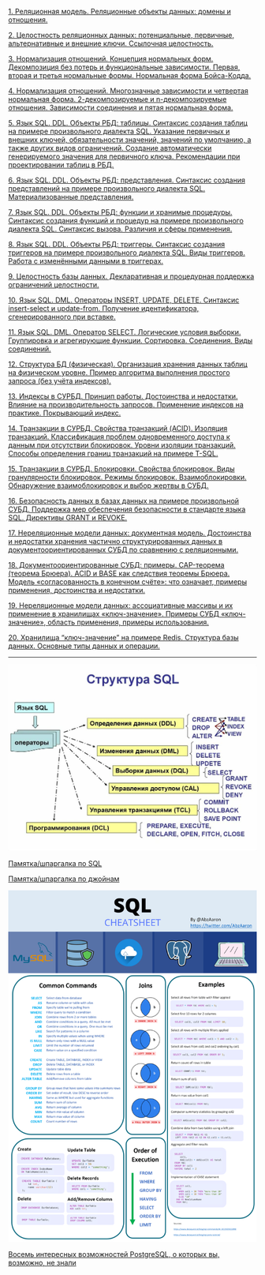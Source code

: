 [1. Реляционная модель. Реляционные объекты данных: домены и отношения.](1.md)

[2. Целостность реляционных данных: потенциальные, первичные, альтернативные и внешние ключи. Ссылочная целостность.](2.md)

[3. Нормализация отношений. Концепция нормальных форм. Декомпозиция без потерь и функциональные зависимости. Первая, вторая и третья нормальные формы. Нормальная форма Бойса-Кодда.](3.md)

[4. Нормализация отношений. Многозначные зависимости и четвертая нормальная форма. 2-декомпозируемые и n-декомпозируемые отношения. Зависимости соединения и пятая нормальная форма.](4.md)

[5. Язык SQL. DDL. Объекты РБД: таблицы. Синтаксис создания таблиц на примере произвольного диалекта SQL. Указание первичных и внешних ключей, обязательности значений, значений по умолчанию, а также других видов ограничений. Создание автоматически генерируемого значения для первичного ключа. Рекомендации при проектировании таблиц в РБД.](5.md)

[6. Язык SQL. DDL. Объекты РБД: представления. Синтаксис создания представлений на примере произвольного диалекта SQL. Материализованные представления.](6.md)

[7. Язык SQL. DDL. Объекты РБД: функции и хранимые процедуры. Синтаксис создания функций и процедур на примере произвольного диалекта SQL. Синтаксис вызова. Различия и сферы применения.](7.md)

[8. Язык SQL. DDL. Объекты РБД: триггеры. Синтаксис создания триггеров на примере произвольного диалекта SQL. Виды триггеров. Работа с изменёнными данными в триггерах.](8.md)

[9. Целостность базы данных. Декларативная и процедурная поддержка ограничений целостности.](9.md)

[10. Язык SQL. DML. Операторы INSERT, UPDATE, DELETE. Синтаксис insert-select и update-from. Получение идентификатора, сгенерированного при вставке.](10.md)

[11. Язык SQL. DML. Оператор SELECT. Логические условия выборки. Группировка и агрегирующие функции. Сортировка. Соединения. Виды соединений.](11.md)

[12. Структура БД  (физическая). Организация хранения данных таблиц на физическом уровне. Пример алгоритма выполнения простого запроса (без учёта индексов).](12.md)

[13. Индексы в СУРБД. Принцип работы. Достоинства и недостатки. Влияние на производительность запросов. Применение индексов на практике. Покрывающий индекс.](13.md)

[14. Транзакции в СУРБД. Свойства транзакций (ACID). Изоляция транзакций. Классификация проблем одновременного доступа к данным при отсутствии блокировок. Уровни изоляции транзакций. Способы определения границ транзакций на примере T-SQL.](14.md)

[15. Транзакции в СУРБД. Блокировки. Свойства блокировок. Виды гранулярности блокировок. Режимы блокировок. Взаимоблокировки. Обнаружение взаимоблокировок и выбор жертвы в СУБД.](15.md)

[16. Безопасность данных в базах данных на примере произвольной СУБД. Поддержка мер обеспечения безопасности в стандарте языка SQL. Директивы GRANT и REVOKE.](16.md)

[17. Нереляционные модели данных: документная модель. Достоинства и недостатки хранения частично структурированных данных в документоориентированных СУБД по сравнению с реляционными.](17.md)

[18. Документоориентированные СУБД: примеры. CAP-теорема (теорема Брюера). ACID и BASE как следствия теоремы Брюера. Модель «согласованность в конечном счёте»: что означает, примеры применения, достоинства и недостатки.](18.md)

[19. Нереляционные модели данных: ассоциативные массивы и их применение в хранилищах «ключ-значение». Примеры СУБД «ключ-значение», область применения, примеры использования.](19.md)

[20. Хранилища “ключ-значение” на примере Redis. Структура базы данных. Основные типы данных и операции.](20.md)

---

![](imgs/struct.jpg)

[Памятка/шпаргалка по SQL](https://habr.com/ru/post/564390/)

[Памятка/шпаргалка по джойнам](https://learnsql.com/blog/sql-join-cheat-sheet/joins-cheat-sheet-a4.pdf)

![](imgs/base.jpg)

[Восемь интересных возможностей PostgreSQL, о которых вы, возможно, не знали](https://habr.com/ru/company/otus/blog/523322/)
